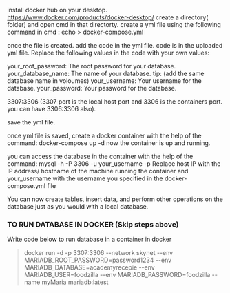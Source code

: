 install docker hub on your desktop.  https://www.docker.com/products/docker-desktop/
create a directory( folder) and open cmd in that directorty.
create a yml file using the following command in cmd : echo > docker-compose.yml

once the file is created. add the code in the yml file. code is in the uploaded yml file.
Replace the following values in the code with your own values:

your_root_password: The root password for your database.
your_database_name: The name of your database. tip: (add the same database name in voloumes)
your_username: Your username for the database.
your_password: Your password for the database.

3307:3306 (3307 port is the local host port and 3306 is the containers port. you can have 3306:3306 also).

save the yml file.


once yml file is saved, create a docker container with the help of the command: docker-compose up -d
now the container is up and running.

you can access the database in the container with the help of the command: mysql -h <host IP> -P 3306 -u your_username -p
Replace host IP with the IP address/ hostname of the machine running the container and your_username with the username you specified in the docker-compose.yml file

You can now create tables, insert data, and perform other operations on the database just as you would with a local database.


### TO RUN DATABASE IN DOCKER (Skip steps above)
Write code below to run database in a container in docker

>docker run -d -p 3307:3306 --network skynet --env MARIADB_ROOT_PASSWORD=password1234 
--env MARIADB_DATABASE=academyrecepie --env MARIADB_USER=foodzilla 
--env MARIADB_PASSWORD=foodzilla --name myMaria mariadb:latest
